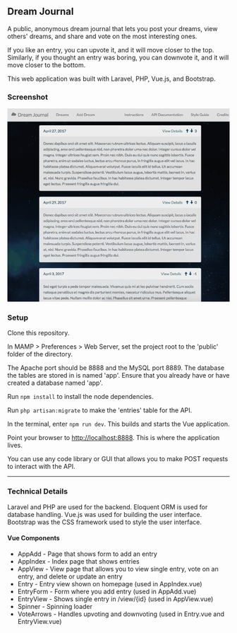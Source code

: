 ## Dream Journal

A public, anonymous dream journal that lets you post your dreams, view others' dreams, and share and vote on the most interesting ones.

If you like an entry, you can upvote it, and it will move closer to the top. Similarly, if you thought an entry was boring, you can downvote it, and it will move closer to the bottom.

This web application was built with Laravel, PHP, Vue.js, and Bootstrap.

### Screenshot
![screenshot](screenshot.png)

### Setup

Clone this repository.

In MAMP > Preferences > Web Server, set the project root to the 'public' folder of the directory.

The Apache port should be 8888 and the MySQL port 8889.
The database the tables are stored in is named 'app'.
Ensure that you already have or have created a database named 'app'.

Run `npm install` to install the node dependencies.

Run `php artisan:migrate` to make the 'entries' table for the API.

In the terminal, enter `npm run dev`. This builds and starts the Vue application.

Point your browser to [http://localhost:8888](http://localhost:8888). This is where the application lives.

You can use any code library or GUI that allows you to make POST requests to interact with the API.

___

### Technical Details

Laravel and PHP are used for the backend. Eloquent ORM is used for database handling. Vue.js was used for building the user interface. Bootstrap was the CSS framework used to style the user interface.

#### Vue Components
* AppAdd - Page that shows form to add an entry
* AppIndex - Index page that shows entries
* AppView - View page that allows you to view single entry, vote on an entry, and delete or update an entry
* Entry - Entry view shown on homepage (used in AppIndex.vue)
* EntryForm - Form where you add entry (used in AppAdd.vue)
* EntryView - Shows single entry in /view/{id} (used in AppView.vue)
* Spinner - Spinning loader
* VoteArrows - Handles upvoting and downvoting (used in Entry.vue and EntryView.vue)